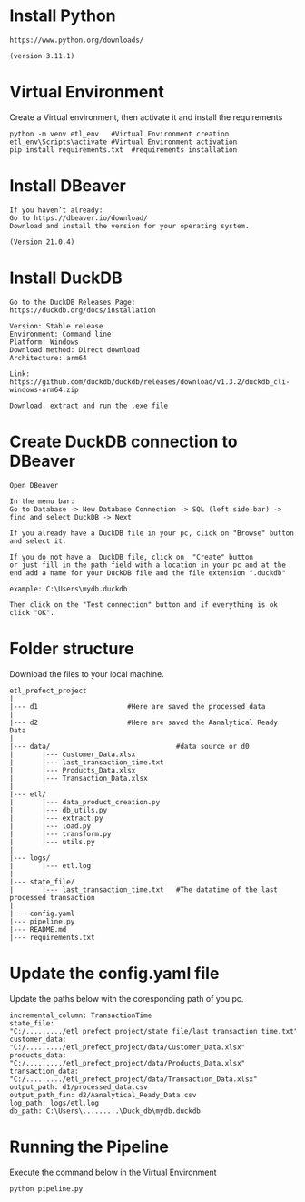 # Install Python
```plaintext
https://www.python.org/downloads/

(version 3.11.1)
```


# Virtual Environment
Create a Virtual environment, then activate it and install the requirements
```plaintext
python -m venv etl_env   #Virtual Environment creation
etl_env\Scripts\activate #Virtual Environment activation
pip install requirements.txt  #requirements installation
```

# Install DBeaver  
```plaintext
If you haven’t already:
Go to https://dbeaver.io/download/
Download and install the version for your operating system.

(Version 21.0.4)
```

# Install DuckDB  
```plaintext
Go to the DuckDB Releases Page:
https://duckdb.org/docs/installation

Version: Stable release
Environment: Command line
Platform: Windows
Download method: Direct download
Architecture: arm64

Link: https://github.com/duckdb/duckdb/releases/download/v1.3.2/duckdb_cli-windows-arm64.zip

Download, extract and run the .exe file
```

# Create DuckDB connection to DBeaver  
```plaintext
Open DBeaver

In the menu bar:
Go to Database -> New Database Connection -> SQL (left side-bar) -> find and select DuckDB -> Next

If you already have a DuckDB file in your pc, click on "Browse" button and select it.

If you do not have a  DuckDB file, click on  "Create" button 
or just fill in the path field with a location in your pc and at the end add a name for your DuckDB file and the file extension ".duckdb"

example: C:\Users\mydb.duckdb

Then click on the "Test connection" button and if everything is ok click "OK".
```

# Folder structure

Download the files to your local machine.
```plaintext
etl_prefect_project
|
|--- d1                      #Here are saved the processed data                                  
|
|--- d2                      #Here are saved the Aanalytical Ready Data
|
|--- data/                               #data source or d0
|       |--- Customer_Data.xlsx
|       |--- last_transaction_time.txt
|       |--- Products_Data.xlsx
|       |--- Transaction_Data.xlsx
|
|--- etl/
|       |--- data_product_creation.py
|       |--- db_utils.py
|       |--- extract.py
|       |--- load.py
|       |--- transform.py
|       |--- utils.py
|
|--- logs/
|       |--- etl.log
|
|--- state_file/
|       |--- last_transaction_time.txt   #The datatime of the last processed transaction
|
|--- config.yaml
|--- pipeline.py
|--- README.md
|--- requirements.txt
```

# Update the config.yaml file
Update the paths below with the coresponding path of you pc.
```plaintext
incremental_column: TransactionTime
state_file: "C:/........./etl_prefect_project/state_file/last_transaction_time.txt"
customer_data: "C:/........./etl_prefect_project/data/Customer_Data.xlsx"
products_data: "C:/........./etl_prefect_project/data/Products_Data.xlsx"
transaction_data: "C:/........./etl_prefect_project/data/Transaction_Data.xlsx"
output_path: d1/processed_data.csv
output_path_fin: d2/Aanalytical_Ready_Data.csv
log_path: logs/etl.log
db_path: C:\Users\.........\Duck_db\mydb.duckdb
```

# Running the Pipeline
Execute the command below in the Virtual Environment
```plaintext
python pipeline.py
```